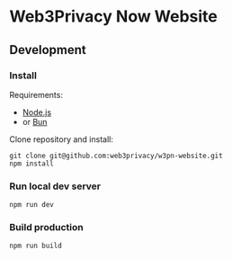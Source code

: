 # Web3Privacy Now Website

## Development

### Install

Requirements:
- [Node.js](https://nodejs.org/en)
- or [Bun](https://bun.sh/)

Clone repository and install:

```
git clone git@github.com:web3privacy/w3pn-website.git
npm install
```

### Run local dev server

```
npm run dev
```

### Build production

```
npm run build
```